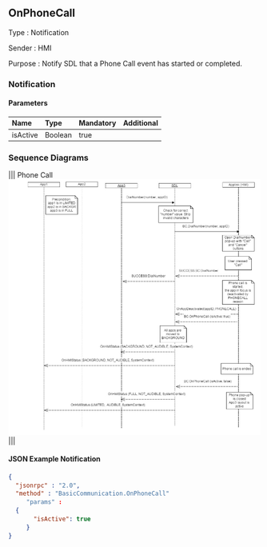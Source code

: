 ## OnPhoneCall

Type
: Notification

Sender
: HMI

Purpose
: Notify SDL that a Phone Call event has started or completed.


### Notification

#### Parameters

|Name|Type|Mandatory|Additional|
|:---|:---|:--------|:---------|
|isActive|Boolean|true||

### Sequence Diagrams
|||
Phone Call
![OnPhoneCall](./assets/OnPhoneCall.png)
|||

#### JSON Example Notification
```json
{
  "jsonrpc" : "2.0",
  "method" : "BasicCommunication.OnPhoneCall"
     "params" :
  {
       "isActive": true
     }
}
```
